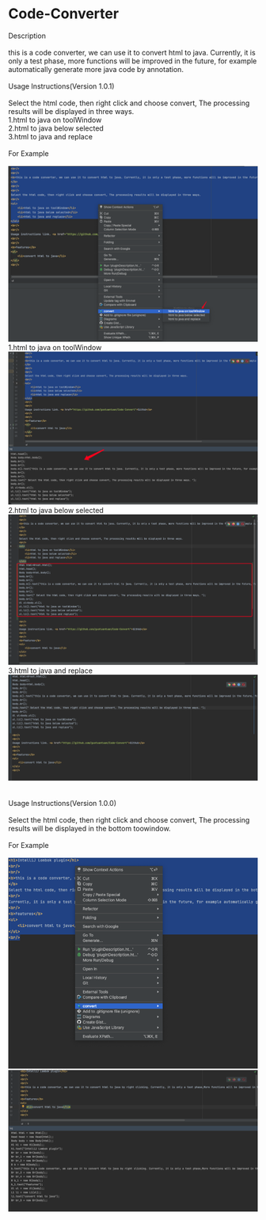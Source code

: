 # Code-Converter

Description
<br/><br/>
this is a code converter, we can use it to convert html to java. Currently, it is only a test phase, more functions will be improved in the future, for example automatically generate more java code by annotation.
<br/><br/>
Usage Instructions(Version 1.0.1)
<br/><br/>
Select the html code, then right click and choose convert, The processing results will be displayed in three ways.
<br/>
1.html to java on toolWindow
<br/>
2.html to java below selected
<br/>
3.html to java and replace
<br/><br/>
For Example
<br/><br/>
![image](https://raw.githubusercontent.com/guotuantuan/Code-Convert/main/img/imgbutton.png)
<br/>
1.html to java on toolWindow
<br/>
![image](https://raw.githubusercontent.com/guotuantuan/Code-Convert/main/img/imgtw.png)
<br/>
2.html to java below selected
<br/>
![image](https://raw.githubusercontent.com/guotuantuan/Code-Convert/main/img/imgbs.png)
<br/>
3.html to java and replace
<br/>
![image](https://raw.githubusercontent.com/guotuantuan/Code-Convert/main/img/imgrp.png)
<br/>
<br/>
<br/>
Usage Instructions(Version 1.0.0)
<br/><br/>
Select the html code, then right click and choose convert, The processing results will be displayed in the bottom toowindow.
<br/><br/>
For Example
<br/><br/>
![image](https://raw.githubusercontent.com/guotuantuan/Code-Convert/main/img/Usage.png)
<br/>
![image](https://raw.githubusercontent.com/guotuantuan/Code-Convert/main/img/img.png)
<br/>
<br/>







